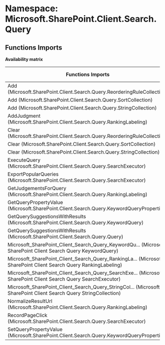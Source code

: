 # Namespace: Microsoft.SharePoint.Client.Search.Query

## Functions Imports

**Availability matrix**

Functions Imports | SPO | SP 2019 | SP 2016 | SP 2013
----------|:---:|:-------:|:-------:|:-------
Add (Microsoft.SharePoint.Client.Search.Query.ReorderingRuleCollection) | ✅ | ✅ | ✅ | ✅
Add (Microsoft.SharePoint.Client.Search.Query.SortCollection) | ✅ | ✅ | ✅ | ✅
Add (Microsoft.SharePoint.Client.Search.Query.StringCollection) | ✅ | ✅ | ✅ | ✅
AddJudgment (Microsoft.SharePoint.Client.Search.Query.RankingLabeling) | ✅ | ✅ | ✅ | ✅
Clear (Microsoft.SharePoint.Client.Search.Query.ReorderingRuleCollection) | ✅ | ✅ | ✅ | ✅
Clear (Microsoft.SharePoint.Client.Search.Query.SortCollection) | ✅ | ✅ | ✅ | ✅
Clear (Microsoft.SharePoint.Client.Search.Query.StringCollection) | ✅ | ✅ | ✅ | ✅
ExecuteQuery (Microsoft.SharePoint.Client.Search.Query.SearchExecutor) | ❌ | ❌ | ❌ | ✅
ExportPopularQueries (Microsoft.SharePoint.Client.Search.Query.SearchExecutor) | ❌ | ❌ | ❌ | ✅
GetJudgementsForQuery (Microsoft.SharePoint.Client.Search.Query.RankingLabeling) | ✅ | ✅ | ✅ | ✅
GetQueryPropertyValue (Microsoft.SharePoint.Client.Search.Query.KeywordQueryProperties) | ❌ | ❌ | ❌ | ✅
GetQuerySuggestionsWithResults (Microsoft.SharePoint.Client.Search.Query.KeywordQuery) | ❌ | ❌ | ❌ | ✅
GetQuerySuggestionsWithResults (Microsoft.SharePoint.Client.Search.Query.Query) | ❌ | ❌ | ❌ | ✅
<span title="Microsoft_SharePoint_Client_Search_Query_KeywordQuery">Microsoft_SharePoint_Client_Search_Query_KeywordQu...</span> (Microsoft SharePoint Client Search Query KeywordQuery) | ❌ | ❌ | ❌ | ✅
<span title="Microsoft_SharePoint_Client_Search_Query_RankingLabeling">Microsoft_SharePoint_Client_Search_Query_RankingLa...</span> (Microsoft SharePoint Client Search Query RankingLabeling) | ✅ | ✅ | ✅ | ✅
<span title="Microsoft_SharePoint_Client_Search_Query_SearchExecutor">Microsoft_SharePoint_Client_Search_Query_SearchExe...</span> (Microsoft SharePoint Client Search Query SearchExecutor) | ❌ | ❌ | ❌ | ✅
<span title="Microsoft_SharePoint_Client_Search_Query_StringCollection">Microsoft_SharePoint_Client_Search_Query_StringCol...</span> (Microsoft SharePoint Client Search Query StringCollection) | ✅ | ✅ | ✅ | ✅
NormalizeResultUrl (Microsoft.SharePoint.Client.Search.Query.RankingLabeling) | ✅ | ✅ | ✅ | ✅
RecordPageClick (Microsoft.SharePoint.Client.Search.Query.SearchExecutor) | ❌ | ❌ | ❌ | ✅
SetQueryPropertyValue (Microsoft.SharePoint.Client.Search.Query.KeywordQueryProperties) | ❌ | ❌ | ❌ | ✅

